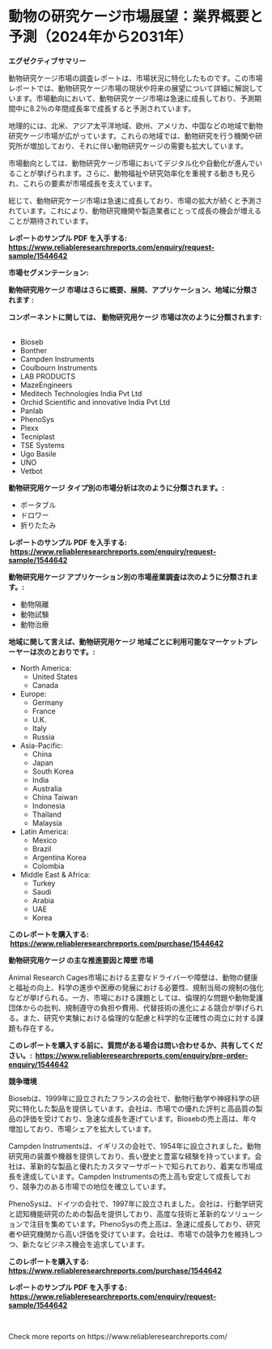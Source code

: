 <p><h1>動物の研究ケージ市場展望：業界概要と予測（2024年から2031年）</h1></p><p><strong>エグゼクティブサマリー</strong></p>
<p><p>動物研究ケージ市場の調査レポートは、市場状況に特化したものです。この市場レポートでは、動物研究ケージ市場の現状や将来の展望について詳細に解説しています。市場動向において、動物研究ケージ市場は急速に成長しており、予測期間中に8.2％の年間成長率で成長すると予測されています。</p><p>地理的には、北米、アジア太平洋地域、欧州、アメリカ、中国などの地域で動物研究ケージ市場が広がっています。これらの地域では、動物研究を行う機関や研究所が増加しており、それに伴い動物研究ケージの需要も拡大しています。</p><p>市場動向としては、動物研究ケージ市場においてデジタル化や自動化が進んでいることが挙げられます。さらに、動物福祉や研究効率化を重視する動きも見られ、これらの要素が市場成長を支えています。</p><p>総じて、動物研究ケージ市場は急速に成長しており、市場の拡大が続くと予測されています。これにより、動物研究機関や製造業者にとって成長の機会が増えることが期待されています。</p></p>
<p><strong>レポートのサンプル PDF を入手する: <a href="https://www.reliableresearchreports.com/enquiry/request-sample/1544642">https://www.reliableresearchreports.com/enquiry/request-sample/1544642</a></strong></p>
<p><strong>市場セグメンテーション:</strong></p>
<p><strong> 動物研究用ケージ 市場はさらに概要、展開、アプリケーション、地域に分類されます :</strong></p>
<p><strong>コンポーネントに関しては、 動物研究用ケージ 市場は次のように分類されます: &nbsp;</strong></p>
<p><ul><li>Bioseb</li><li>Bonther</li><li>Campden Instruments</li><li>Coulbourn Instruments</li><li>LAB PRODUCTS</li><li>MazeEngineers</li><li>Meditech Technologies India Pvt Ltd</li><li>Orchid Scientific and innovative India Pvt Ltd</li><li>Panlab</li><li>PhenoSys</li><li>Plexx</li><li>Tecniplast</li><li>TSE Systems</li><li>Ugo Basile</li><li>UNO</li><li>Vetbot</li></ul></p>
<p><strong> 動物研究用ケージ タイプ別の市場分析は次のように分類されます。:</strong></p>
<p><ul><li>ポータブル</li><li>ドロワー</li><li>折りたたみ</li></ul></p>
<p><strong>レポートのサンプル PDF を入手する: &nbsp;<a href="https://www.reliableresearchreports.com/enquiry/request-sample/1544642">https://www.reliableresearchreports.com/enquiry/request-sample/1544642</a></strong></p>
<p><strong> 動物研究用ケージ アプリケーション別の市場産業調査は次のように分類されます。:</strong></p>
<p><ul><li>動物隔離</li><li>動物試験</li><li>動物治療</li></ul></p>
<p><strong>地域に関して言えば、動物研究用ケージ 地域ごとに利用可能なマーケットプレーヤーは次のとおりです。:</strong></p>
<p><ul>
    <li>
        North America:
        <ul>
            <li>United States</li>
            <li>Canada</li>
        </ul>
    </li>
    <li>
        Europe:
        <ul>
            <li>Germany</li>
            <li>France</li>
            <li>U.K.</li>
            <li>Italy</li>
            <li>Russia</li>
        </ul>
    </li>
    <li>
        Asia-Pacific:
        <ul>
            <li>China</li>
            <li>Japan</li>
            <li>South Korea</li>
            <li>India</li>
            <li>Australia</li>
            <li>China Taiwan</li>
            <li>Indonesia</li>
            <li>Thailand</li>
            <li>Malaysia</li>
        </ul>
    </li>
    <li>
        Latin America:
        <ul>
            <li>Mexico</li>
            <li>Brazil</li>
            <li>Argentina Korea</li>
            <li>Colombia</li>
        </ul>
    </li>
    <li>
        Middle East & Africa:
        <ul>
            <li>Turkey</li>
            <li>Saudi</li>
            <li>Arabia</li>
            <li>UAE</li>
            <li>Korea</li>
        </ul>
    </li>
    </ul></p>
<p><strong>このレポートを購入する: &nbsp;<a href="https://www.reliableresearchreports.com/purchase/1544642">https://www.reliableresearchreports.com/purchase/1544642</a></strong></p>
<p><strong>動物研究用ケージ の主な推進要因と障壁 市場</strong></p>
<p><p>Animal Research Cages市場における主要なドライバーや障壁は、動物の健康と福祉の向上、科学の進歩や医療の発展における必要性、規制当局の規制の強化などが挙げられる。一方、市場における課題としては、倫理的な問題や動物愛護団体からの批判、規制遵守の負担や費用、代替技術の進化による競合が挙げられる。また、研究や実験における倫理的な配慮と科学的な正確性の両立に対する課題も存在する。</p></p>
<p><strong>このレポートを購入する前に、質問がある場合は問い合わせるか、共有してください。:&nbsp; <a href="https://www.reliableresearchreports.com/enquiry/pre-order-enquiry/1544642">https://www.reliableresearchreports.com/enquiry/pre-order-enquiry/1544642</a></strong></p>
<p><strong>競争環境</strong></p>
<p><p>Biosebは、1999年に設立されたフランスの会社で、動物行動学や神経科学の研究に特化した製品を提供しています。会社は、市場での優れた評判と高品質の製品の評価を受けており、急速な成長を遂げています。Biosebの売上高は、年々増加しており、市場シェアを拡大しています。</p><p>Campden Instrumentsは、イギリスの会社で、1954年に設立されました。動物研究用の装置や機器を提供しており、長い歴史と豊富な経験を持っています。会社は、革新的な製品と優れたカスタマーサポートで知られており、着実な市場成長を達成しています。Campden Instrumentsの売上高も安定して成長しており、競争力のある市場での地位を確立しています。</p><p>PhenoSysは、ドイツの会社で、1997年に設立されました。会社は、行動学研究と認知機能研究のための製品を提供しており、高度な技術と革新的なソリューションで注目を集めています。PhenoSysの売上高は、急速に成長しており、研究者や研究機関から高い評価を受けています。会社は、市場での競争力を維持しつつ、新たなビジネス機会を追求しています。</p></p>
<p><strong>このレポートを購入する: &nbsp; <a href="https://www.reliableresearchreports.com/purchase/1544642">https://www.reliableresearchreports.com/purchase/1544642</a></strong></p>
<p><strong>レポートのサンプル PDF を入手する: &nbsp;<a href="https://www.reliableresearchreports.com/enquiry/request-sample/1544642">https://www.reliableresearchreports.com/enquiry/request-sample/1544642</a></strong><strong></strong></p>
<p>&nbsp;</p>
<p>Check more reports on https://www.reliableresearchreports.com/</p>